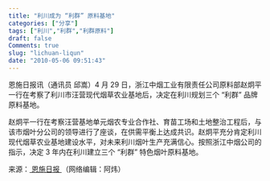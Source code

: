 ```yaml
---
title: "利川成为 “利群” 原料基地"
categories: ["分享"]
tags: ["利川","利群","利群原料"]
draft: false
Comments: true
slug: "lichuan-liqun"
date: "2010-05-06 09:51:43"
---
```


恩施日报讯（通讯员 邱嵩）4 月 29 日，浙江中烟工业有限责任公司原料部赵炯平一行在考察了利川市汪营现代烟草农业基地后，决定在利川规划三个 “利群” 品牌原料基地。

赵炯平一行在考察汪营基地单元烟农专业合作社、育苗工场和土地整治工程后，与该市烟叶分公司的领导进行了座谈，在供需平衡上达成共识。赵炯平充分肯定利川现代烟草农业基地建设水平，对未来利川烟叶生产充满信心。按照浙江中烟公司的指示，决定 3 年内在利川建立三个 “利群” 特色烟叶原料基地。

来源：<a href="http://www.enshi.cn/20100429/ca178311.htm" target="_blank"> 恩施日报 </a>（网络编辑：阿炜）

